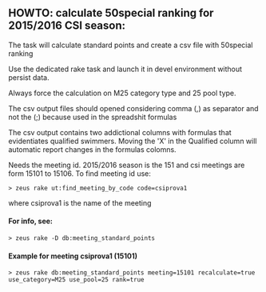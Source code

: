 ## HOWTO: calculate 50special ranking for 2015/2016 CSI season:

The task will calculate standard points and create a csv file with 50special ranking

Use the dedicated rake task and launch it in devel environment without persist data.

Always force the calculation on M25 category type and 25 pool type.

The csv output files should opened considering comma (,) as separator
and not the (;) because used in the spreadshit formulas

The csv output contains two addictional columns with formulas
that evidentiates qualified swimmers. 
Moving the 'X' in the Qualified column will automatic report changes
in the formulas colomns.

Needs the meeting id.
2015/2016 season is the 151 and csi meetings are form 15101 to 15106.
To find meeting id use:

    > zeus rake ut:find_meeting_by_code code=csiprova1

where csiprova1 is the name of the meeting  

#### For info, see:

    > zeus rake -D db:meeting_standard_points


#### Example for meeting csiprova1 (15101)

    > zeus rake db:meeting_standard_points meeting=15101 recalculate=true use_category=M25 use_pool=25 rank=true



